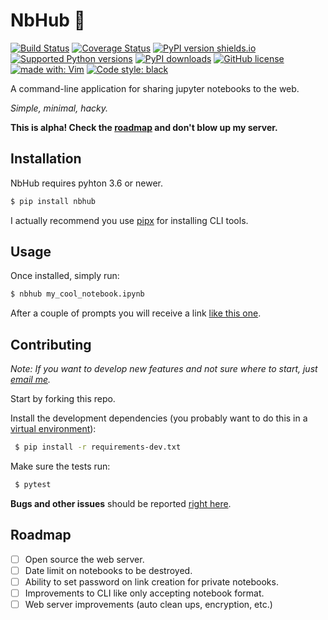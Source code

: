 # NbHub 💫
[![Build Status](https://travis-ci.org/duarteocarmo/nbhub.svg?branch=master)](https://travis-ci.org/duarteocarmo/nbhub) [![Coverage Status](https://coveralls.io/repos/github/duarteocarmo/nbhub/badge.svg?branch=master&service=github)](https://coveralls.io/github/duarteocarmo/nbhub?branch=master) [![PyPI version shields.io](https://img.shields.io/pypi/v/nbhub.svg)](https://pypi.python.org/pypi/nbhub/) [![Supported Python versions](https://img.shields.io/pypi/pyversions/nbhub.svg)](https://pypi.org/project/nbhub/) [![PyPI downloads](https://img.shields.io/pypi/dm/nbhub.svg)](https://pypistats.org/packages/nbhub) [![GitHub license](https://img.shields.io/github/license/duarteocarmo/nbhub.svg)](https://github.com/duarteocarmo/nbhub/blob/master/LICENSE) [![made with: Vim](https://img.shields.io/badge/made%20with-Vim-019331)](https://github.com/vim/vim) [![Code style: black](https://img.shields.io/badge/code%20style-black-000000.svg)](https://github.com/python/black)
<!-- [![nbhub](https://github.com/duarteocarmo/nbhub/raw/master/assets/logo.png)](https://nbhub.duarteocarmo.com) -->

A command-line application for sharing jupyter notebooks to the web. 

*Simple, minimal, hacky.*

**This is alpha! Check the [roadmap](#roadmap) and don't blow up my server.**

## Installation

NbHub requires pyhton 3.6 or newer. 

```bash
$ pip install nbhub
```

I actually recommend you use [pipx](https://github.com/pipxproject/pipx) for installing CLI tools. 

## Usage

Once installed, simply run:

```bash
$ nbhub my_cool_notebook.ipynb
```

After a couple of prompts you will receive a link [like this one](https://nbhub.duarteocarmo.com/notebook/0d856c18).

<!-- 
And here's the CLI in action:

![nbhub](https://github.com/duarteocarmo/nbhub/raw/master/assets/usage.png)
-->
## Contributing

*Note: If you want to develop new features and not sure where to start, just [email me](mailto:duarteocarmo@gmail.com).*

Start by forking this repo.

Install the development dependencies (you probably want to do this in a [virtual environment](https://docs.python-guide.org/dev/virtualenvs/)):

```bash
 $ pip install -r requirements-dev.txt
 ```

Make sure the tests run:

```bash
 $ pytest
 ```

**Bugs and other issues** should be reported [right here](https://github.com/duarteocarmo/nbhub/issues). 

## Roadmap

- [ ] Open source the web server.
- [ ] Date limit on notebooks to be destroyed.
- [ ] Ability to set password on link creation for private notebooks.
- [ ] Improvements to CLI like only accepting notebook format.
- [ ] Web server improvements (auto clean ups, encryption, etc.)